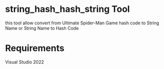 # string_hash_hash_string Tool

this tool allow convert from Ultimate Spider-Man Game hash code to String Name or String Name to Hash Code 

# Requirements 

Visual Studio 2022



